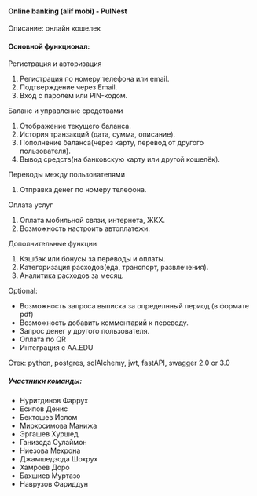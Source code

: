 ####  Online banking (alif mobi) - PulNest
Описание: онлайн кошелек

#### Основной функционал:
Регистрация и авторизация
1. Регистрация по номеру телефона или email.
2. Подтверждение через Email.
3. Вход с паролем или PIN-кодом.

Баланс и управление средствами
1. Отображение текущего баланса.
2. История транзакций (дата, сумма, описание).
3. Пополнение баланса(через карту, перевод от другого пользователя).
4. Вывод средств(на банковскую карту или другой кошелёк).



Переводы между пользователями
1. Отправка денег по номеру телефона.

Оплата услуг
1. Оплата мобильной связи, интернета, ЖКХ.
2. Возможность настроить автоплатежи.

Дополнительные функции
1. Кэшбэк или бонусы за переводы и оплаты.
2. Категоризация расходов(еда, транспорт, развлечения).
3. Аналитика расходов за месяц.

Optional:
- Возможность запроса выписка за определнный период (в формате pdf)
- Возможность добавить комментарий к переводу.
- Запрос денег у другого пользователя.
- Оплата по QR
- Интеграция с AA.EDU



Стек: python, postgres, sqlAlchemy, jwt, fastAPI, swagger 2.0 or 3.0

##### Участники команды:
- Нуритдинов Фаррух
- Есипов Денис
- Бектошев Ислом
- Миркосимова Манижа
- Эргашев Хуршед
- Ганизода Сулаймон
- Ниезова Мехрона
- Джамшедзода Шохрух
- Хамроев Доро
- Бахшиев Муртазо
- Наврузов Фариддун
